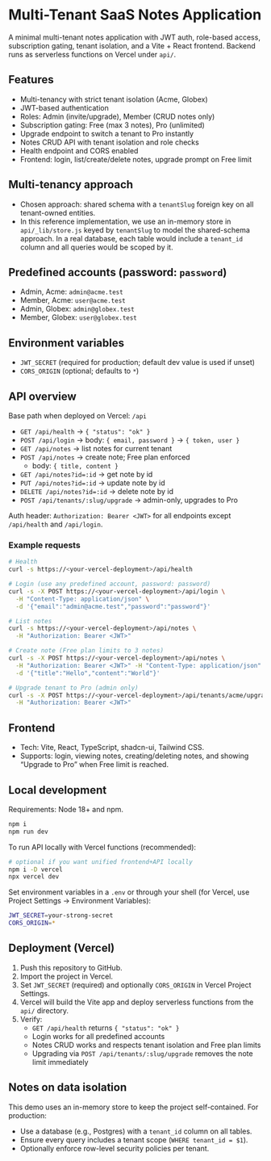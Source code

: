 # Multi-Tenant SaaS Notes Application

A minimal multi-tenant notes application with JWT auth, role-based access, subscription gating, tenant isolation, and a Vite + React frontend. Backend runs as serverless functions on Vercel under `api/`.

## Features

- Multi-tenancy with strict tenant isolation (Acme, Globex)
- JWT-based authentication
- Roles: Admin (invite/upgrade), Member (CRUD notes only)
- Subscription gating: Free (max 3 notes), Pro (unlimited)
- Upgrade endpoint to switch a tenant to Pro instantly
- Notes CRUD API with tenant isolation and role checks
- Health endpoint and CORS enabled
- Frontend: login, list/create/delete notes, upgrade prompt on Free limit

## Multi-tenancy approach

- Chosen approach: shared schema with a `tenantSlug` foreign key on all tenant-owned entities.
- In this reference implementation, we use an in-memory store in `api/_lib/store.js` keyed by `tenantSlug` to model the shared-schema approach. In a real database, each table would include a `tenant_id` column and all queries would be scoped by it.

## Predefined accounts (password: `password`)

- Admin, Acme: `admin@acme.test`
- Member, Acme: `user@acme.test`
- Admin, Globex: `admin@globex.test`
- Member, Globex: `user@globex.test`

## Environment variables

- `JWT_SECRET` (required for production; default dev value is used if unset)
- `CORS_ORIGIN` (optional; defaults to `*`)

## API overview

Base path when deployed on Vercel: `/api`

- `GET /api/health` → `{ "status": "ok" }`
- `POST /api/login` → body: `{ email, password }` → `{ token, user }`
- `GET /api/notes` → list notes for current tenant
- `POST /api/notes` → create note; Free plan enforced
  - body: `{ title, content }`
- `GET /api/notes?id=:id` → get note by id
- `PUT /api/notes?id=:id` → update note by id
- `DELETE /api/notes?id=:id` → delete note by id
- `POST /api/tenants/:slug/upgrade` → admin-only, upgrades to Pro

Auth header: `Authorization: Bearer <JWT>` for all endpoints except `/api/health` and `/api/login`.

### Example requests

```bash
# Health
curl -s https://<your-vercel-deployment>/api/health

# Login (use any predefined account, password: password)
curl -s -X POST https://<your-vercel-deployment>/api/login \
  -H "Content-Type: application/json" \
  -d '{"email":"admin@acme.test","password":"password"}'

# List notes
curl -s https://<your-vercel-deployment>/api/notes \
  -H "Authorization: Bearer <JWT>"

# Create note (Free plan limits to 3 notes)
curl -s -X POST https://<your-vercel-deployment>/api/notes \
  -H "Authorization: Bearer <JWT>" -H "Content-Type: application/json" \
  -d '{"title":"Hello","content":"World"}'

# Upgrade tenant to Pro (admin only)
curl -s -X POST https://<your-vercel-deployment>/api/tenants/acme/upgrade \
  -H "Authorization: Bearer <JWT>"
```

## Frontend

- Tech: Vite, React, TypeScript, shadcn-ui, Tailwind CSS.
- Supports: login, viewing notes, creating/deleting notes, and showing “Upgrade to Pro” when Free limit is reached.

## Local development

Requirements: Node 18+ and npm.

```sh
npm i
npm run dev
```

To run API locally with Vercel functions (recommended):

```sh
# optional if you want unified frontend+API locally
npm i -D vercel
npx vercel dev
```

Set environment variables in a `.env` or through your shell (for Vercel, use Project Settings → Environment Variables):

```sh
JWT_SECRET=your-strong-secret
CORS_ORIGIN=*
```

## Deployment (Vercel)

1. Push this repository to GitHub.
2. Import the project in Vercel.
3. Set `JWT_SECRET` (required) and optionally `CORS_ORIGIN` in Vercel Project Settings.
4. Vercel will build the Vite app and deploy serverless functions from the `api/` directory.
5. Verify:
   - `GET /api/health` returns `{ "status": "ok" }`
   - Login works for all predefined accounts
   - Notes CRUD works and respects tenant isolation and Free plan limits
   - Upgrading via `POST /api/tenants/:slug/upgrade` removes the note limit immediately

## Notes on data isolation

This demo uses an in-memory store to keep the project self-contained. For production:

- Use a database (e.g., Postgres) with a `tenant_id` column on all tables.
- Ensure every query includes a tenant scope (`WHERE tenant_id = $1`).
- Optionally enforce row-level security policies per tenant.
